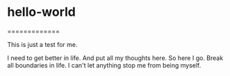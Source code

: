 # hello-world
=============

This is just a test for me.

I need to get better in life.  And put all my thoughts here.  So here I go.  Break all boundaries in life.  I can't let anything stop me from being myself.

